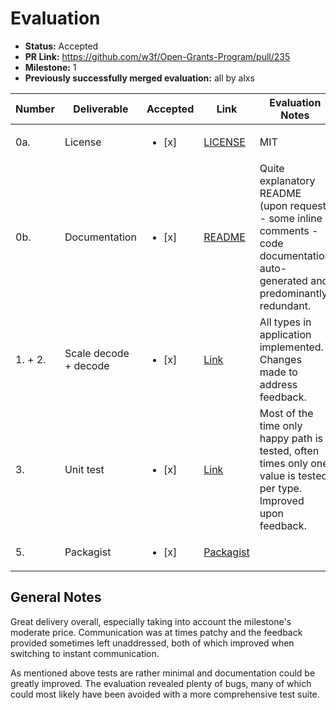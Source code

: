 # Evaluation

- **Status:** Accepted
- **PR Link:** https://github.com/w3f/Open-Grants-Program/pull/235
- **Milestone:** 1
- **Previously successfully merged evaluation:** all by alxs

| Number | Deliverable | Accepted | Link | Evaluation Notes |
| ------ | ----------- | -------- | ---- |----------------- |
| 0a. | License | <ul><li>[x] </li></ul> | [LICENSE](https://github.com/gmajor-encrypt/php-scale-codec/blob/master/LICENSE) | MIT
| 0b. | Documentation | <ul><li>[x] </li></ul> | [README](https://github.com/gmajor-encrypt/php-scale-codec#basic-usage) | Quite explanatory README (upon request) - some inline comments - code documentation auto-generated and predominantly redundant.
| 1. + 2. | Scale decode + decode | <ul><li>[x] </li></ul> | [Link](https://github.com/gmajor-encrypt/php-scale-codec/tree/master/src/Codec) | All types in application implemented. Changes made to address feedback.
| 3. | Unit test | <ul><li>[x] </li></ul> | [Link](https://github.com/gmajor-encrypt/php-scale-codec/tree/master/test/Codec) | Most of the time only happy path is tested, often times only one value is tested per type. Improved upon feedback.
| 5. | Packagist | <ul><li>[x] </li></ul> | [Packagist](https://packagist.org/packages/gmajor/substrate-codec-php) | |

## General Notes

Great delivery overall, especially taking into account the milestone's moderate price. Communication was at times patchy and the feedback provided sometimes left unaddressed, both of which improved when switching to instant communication.

As mentioned above tests are rather minimal and documentation could be greatly improved. The evaluation revealed plenty of bugs, many of which could most likely have been avoided with a more comprehensive test suite.
